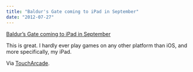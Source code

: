 ```yaml
---
title: "Baldur's Gate coming to iPad in September"
date: "2012-07-27"
---
```


[Baldur’s Gate coming to iPad in September](http://toucharcade.com/2012/07/26/new-details-for-baldurs-gate-enhanced-edition-coming-to-ipad-in-september/)

This is great. I hardly ever play games on any other platform than iOS, and more specifically, my iPad.

Via [TouchArcade](http://toucharcade.com).
